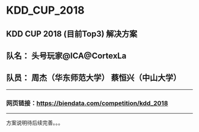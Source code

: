 # KDD_CUP_2018
KDD CUP 2018 (目前Top3) 解决方案
---
## 队名： 头号玩家@ICA@CortexLa
## 队员： 周杰（华东师范大学）  蔡恒兴（中山大学）

---
### 网页链接：https://biendata.com/competition/kdd_2018

---
方案说明待后续完善。。。
